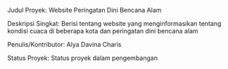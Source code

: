 Judul Proyek: Website Peringatan Dini Bencana Alam

Deskripsi Singkat:  Berisi tentang website yang menginformasikan tentang kondisi cuaca di beberapa kota dan peringatan dini bencana alam

Penulis/Kontributor: Alya Davina Charis

Status Proyek: Status proyek dalam pengembangan 
